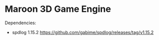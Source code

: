 # Maroon 3D Game Engine

Dependencies:
- spdlog 1.15.2 https://github.com/gabime/spdlog/releases/tag/v1.15.2